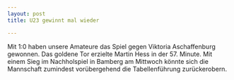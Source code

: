 ```yaml
---
layout: post
title: U23 gewinnt mal wieder

---
```


Mit 1:0 haben unsere Amateure das Spiel gegen Viktoria Aschaffenburg gewonnen. Das goldene Tor erzielte Martin Hess in der 57. Minute. Mit einem Sieg im Nachholspiel in Bamberg am Mittwoch könnte sich die Mannschaft zumindest vorübergehend die Tabellenführung zurückerobern.


